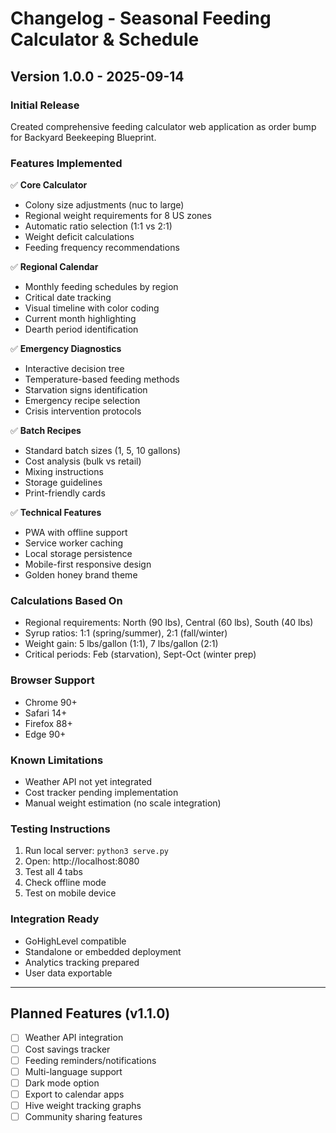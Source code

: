 # Changelog - Seasonal Feeding Calculator & Schedule

## Version 1.0.0 - 2025-09-14

### Initial Release
Created comprehensive feeding calculator web application as order bump for Backyard Beekeeping Blueprint.

### Features Implemented
✅ **Core Calculator**
- Colony size adjustments (nuc to large)
- Regional weight requirements for 8 US zones
- Automatic ratio selection (1:1 vs 2:1)
- Weight deficit calculations
- Feeding frequency recommendations

✅ **Regional Calendar**
- Monthly feeding schedules by region
- Critical date tracking
- Visual timeline with color coding
- Current month highlighting
- Dearth period identification

✅ **Emergency Diagnostics**
- Interactive decision tree
- Temperature-based feeding methods
- Starvation signs identification
- Emergency recipe selection
- Crisis intervention protocols

✅ **Batch Recipes**
- Standard batch sizes (1, 5, 10 gallons)
- Cost analysis (bulk vs retail)
- Mixing instructions
- Storage guidelines
- Print-friendly cards

✅ **Technical Features**
- PWA with offline support
- Service worker caching
- Local storage persistence
- Mobile-first responsive design
- Golden honey brand theme

### Calculations Based On
- Regional requirements: North (90 lbs), Central (60 lbs), South (40 lbs)
- Syrup ratios: 1:1 (spring/summer), 2:1 (fall/winter)
- Weight gain: 5 lbs/gallon (1:1), 7 lbs/gallon (2:1)
- Critical periods: Feb (starvation), Sept-Oct (winter prep)

### Browser Support
- Chrome 90+
- Safari 14+
- Firefox 88+
- Edge 90+

### Known Limitations
- Weather API not yet integrated
- Cost tracker pending implementation
- Manual weight estimation (no scale integration)

### Testing Instructions
1. Run local server: `python3 serve.py`
2. Open: http://localhost:8080
3. Test all 4 tabs
4. Check offline mode
5. Test on mobile device

### Integration Ready
- GoHighLevel compatible
- Standalone or embedded deployment
- Analytics tracking prepared
- User data exportable

---

## Planned Features (v1.1.0)
- [ ] Weather API integration
- [ ] Cost savings tracker
- [ ] Feeding reminders/notifications
- [ ] Multi-language support
- [ ] Dark mode option
- [ ] Export to calendar apps
- [ ] Hive weight tracking graphs
- [ ] Community sharing features